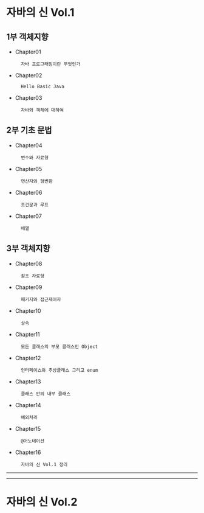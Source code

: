 # 자바의 신 Vol.1

## 1부 객체지향 

+ Chapter01

        자바 프로그래밍이란 무엇인가
+ Chapter02

        Hello Basic Java
+ Chapter03

        자바와 객체에 대하여
## 2부 기초 문법

+ Chapter04

        변수와 자료형
+ Chapter05 

        연산자와 형변환
+ Chapter06 

        조건문과 루프
+ Chapter07 

        배열
## 3부 객체지향

+ Chapter08 

        참조 자료형
+ Chapter09 

        패키지와 접근제어자
+ Chapter10 

        상속
+ Chapter11

        모든 클래스의 부모 클래스인 Object
+ Chapter12

        인터페이스와 추상클래스 그리고 enum
+ Chapter13

        클래스 안의 내부 클래스
+ Chapter14

        예외처리
+ Chapter15

        @어노테이션
+ Chapter16

        자바의 신 Vol.1 정리
----
----
# 자바의 신 Vol.2